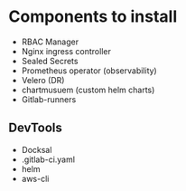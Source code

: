# Components to install

- RBAC Manager
- Nginx ingress controller
- Sealed Secrets
- Prometheus operator (observability)
- Velero (DR)
- chartmusuem (custom helm charts)
- Gitlab-runners

## DevTools

- Docksal
- .gitlab-ci.yaml
- helm
- aws-cli


